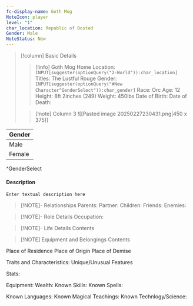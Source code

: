 ```yaml
---
fc-display-name: Goth Mog
NoteIcon: player
level: "1"
char_location: Republic of Bosted
Gender: Male
NoteStatus: New
---
```


> [!column] Basic Details
>> [!info] Goth Mog 
>> Home Location: `INPUT[suggester(optionQuery("2-World")):char_location]` 
>> Titles: The Lustful Rouge
>> Gender: `INPUT[suggester(optionQuery("#New Character^GenderSelect")):char_gender]`
>> Race: Orc
>> Age: 12
>> Height: 8ft 2inches (249)
>> Weight: 450lbs
>> Date of Birth:
>> Date of Death:
>
>> [!note] Column 3
>>![[Pasted image 20250227230431.png|450 x 375]]




| Gender |
| ------ |
| Male   |
| Female |
^GenderSelect



#### Description
`Enter textual description here`

> [!NOTE]- Relationships
> Parents:
> Partner:
> Children:
> Friends:
> Enemies:

> [!NOTE]- Role Details
> Occupation:

> [!NOTE]- Life Details
> Contents

> [!NOTE] Equipment and Belongings
> Contents


Place of Residence
Place of Origin
Place of Demise

Traits and Characteristics:
Unique/Unusual Features

Stats:

Equipment:
Wealth:
Known Skills:
Known Spells:

Known Languages:
Known Magical Teachings:
Known Technlogy/Science:
